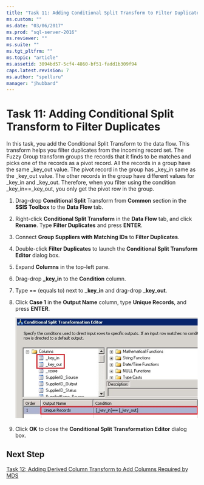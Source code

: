 ```yaml
---
title: "Task 11: Adding Conditional Split Transform to Filter Duplicates | Microsoft Docs"
ms.custom: ""
ms.date: "03/06/2017"
ms.prod: "sql-server-2016"
ms.reviewer: ""
ms.suite: ""
ms.tgt_pltfrm: ""
ms.topic: "article"
ms.assetid: 3094bd57-5cf4-4860-bf51-fadd1b309f94
caps.latest.revision: 7
ms.author: "spelluru"
manager: "jhubbard"
---
```

# Task 11: Adding Conditional Split Transform to Filter Duplicates
In this task, you add the Conditional Split Transform to the data flow. This transform helps you filter duplicates from the incoming record set. The Fuzzy Group transform groups the records that it finds to be matches and picks one of the records as a pivot record. All the records in a group have the same _key_out value. The pivot record in the group has _key_in same as the _key_out value. The other records in the group have different values for _key_in and _key_out. Therefore, when you filter using the condition _key_in==_key_out, you only get the pivot row in the group.  
  
1.  Drag-drop **Conditional Split** Transform from **Common** section in the **SSIS Toolbox** to the **Data Flow** tab.  
  
2.  Right-click **Conditional Split Transform** in the **Data Flow** tab, and click **Rename**. Type **Filter Duplicates** and press **ENTER**.  
  
3.  Connect **Group Suppliers with Matching IDs** to **Filter Duplicates**.  
  
4.  Double-click **Filter Duplicates** to launch the **Conditional Split Transform Editor** dialog box.  
  
5.  Expand **Columns** in the top-left pane.  
  
6.  Drag-drop **_key_in** to the **Condition** column.  
  
7.  Type == (equals to) next to **_key_in** and drag-drop **_key_out**.  
  
8.  Click **Case 1** in the **Output Name** column, type **Unique Records**, and press **ENTER**.  
  
    ![Conditional Split Transformation Editor](../a9notintoc/media/et-addingconditionalsplittransformtofilterduplicates.jpg "Conditional Split Transformation Editor")  
  
9. Click **OK** to close the **Conditional Split Transformation Editor** dialog box.  
  
## Next Step  
[Task 12: Adding Derived Column Transform to Add Columns Required by MDS](../a9notintoc/task-12-adding-derived-column-transform-to-add-columns-required-by-mds.md)  
  
